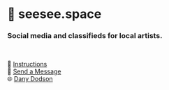 # :art: seesee.space

### Social media and classifieds for local artists.

<br />

:notebook_with_decorative_cover: [Instructions](https://github.com/danydodson/seesee-space/blob/master/documents/instructions.md)  
:e-mail: [Send a Message](mailto:dany@dany.codes "Contact dany@dany.codes")  
:globe_with_meridians: [Dany Dodson](https://dany.codes "Blog/Portfolio of Dany Dodson")  
